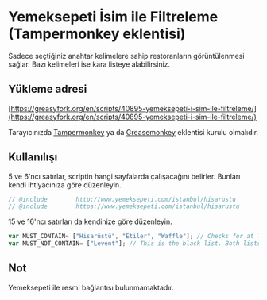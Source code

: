 # Yemeksepeti İsim ile Filtreleme (Tampermonkey eklentisi)

Sadece seçtiğiniz anahtar kelimelere sahip restoranların görüntülenmesi sağlar. Bazı kelimeleri ise kara listeye alabilirsiniz.

## Yükleme adresi

[https://greasyfork.org/en/scripts/40895-yemeksepeti-i-sim-ile-filtreleme/](https://greasyfork.org/en/scripts/40895-yemeksepeti-i-sim-ile-filtreleme/)

Tarayıcınızda [Tampermonkey](https://tampermonkey.net/) ya da [Greasemonkey](https://addons.mozilla.org/en-US/firefox/addon/greasemonkey/) eklentisi kurulu olmalıdır.

## Kullanılışı

5 ve 6'ncı satırlar, scriptin hangi sayfalarda çalışacağını belirler. Bunları kendi ihtiyacınıza göre düzenleyin.
```js
// @include        http://www.yemeksepeti.com/istanbul/hisarustu
// @include        https://www.yemeksepeti.com/istanbul/hisarustu
```

15 ve 16'ncı satırları da kendinize göre düzenleyin.
```js
var MUST_CONTAIN= ["Hisarüstü", "Etiler", "Waffle"]; // Checks for at least one of them.
var MUST_NOT_CONTAIN= ["Levent"]; // This is the black list. Both lists are case sensitive.
```

## Not

Yemeksepeti ile resmi bağlantısı bulunmamaktadır.
